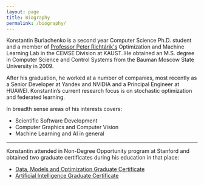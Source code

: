```yaml
---
layout: page
title: Biography
permalink: /biography/
---
```


Konstantin Burlachenko is a second year Computer Science Ph.D. student and a member of [Professor Peter Richtárik's](https://richtarik.org/) Optimization and Machine Learning Lab in the CEMSE Division at KAUST. 
He obtained an M.S. degree in Computer Science and Control Systems from the Bauman Moscow State University in 2009. 

After his graduation, he worked at a number of companies, most recently as a Senior Developer at Yandex and NVIDIA and a Principal Engineer at HUAWEI. 
Konstantin’s current research focus is on stochastic optimization and federated learning.

In breadth sense areas of his interests covers:

* Scientific Software Development
* Computer Graphics and Computer Vision
* Machine Learning and AI in general

---

Konstantin attended in Non-Degree Opportunity program at Stanford and obtained two graduate certificates during his education in that place:

* [Data, Models and Optimization Graduate Certificate](https://online.stanford.edu/programs/data-models-and-optimization-graduate-certificate)
* [Artificial Intelligence Graduate Certificate](https://online.stanford.edu/programs/artificial-intelligence-graduate-certificate)
